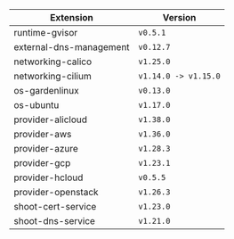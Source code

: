 | Extension      |  Version | 
| ----------- | ----------- |
|runtime-gvisor|```v0.5.1```|
|external-dns-management|```v0.12.7```|
|networking-calico|```v1.25.0```|
|networking-cilium|```v1.14.0 -> v1.15.0```|
|os-gardenlinux|```v0.13.0```|
|os-ubuntu|```v1.17.0```|
|provider-alicloud|```v1.38.0```|
|provider-aws|```v1.36.0```|
|provider-azure|```v1.28.3```|
|provider-gcp|```v1.23.1```|
|provider-hcloud|```v0.5.5```|
|provider-openstack|```v1.26.3```|
|shoot-cert-service|```v1.23.0```|
|shoot-dns-service|```v1.21.0```|
